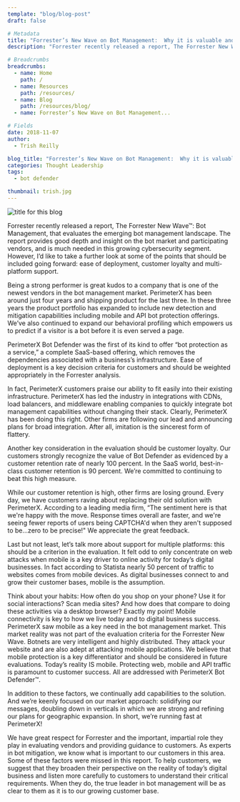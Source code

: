 ```yaml
---
template: "blog/blog-post"
draft: false

# Metadata
title: "Forrester’s New Wave on Bot Management:  Why it is valuable and how it can be further improved."
description: "Forrester recently released a report, The Forrester New Wave™: Bot Management, that evaluates the emerging bot management landscape."

# Breadcrumbs
breadcrumbs:
  - name: Home
    path: /
  - name: Resources
    path: /resources/
  - name: Blog
    path: /resources/blog/
  - name: Forrester’s New Wave on Bot Management...

# Fields
date: 2018-11-07
author:
  - Trish Reilly

blog_title: "Forrester’s New Wave on Bot Management:  Why it is valuable and how it can be further improved"
categories: Thought Leadership
tags:
  - bot defender

thumbnail: trish.jpg
---
```


![title for this blog](/assets/images/blog/blog-thumbnails/trish.jpg)<br>

<p>Forrester recently released a report, The Forrester New Wave™: Bot Management, that evaluates the emerging bot management landscape. The report provides good depth and insight on the bot market and participating vendors, and is much needed in this growing cybersecurity segment. However, I’d like to take a further look at some of the points that should be included going forward: ease of deployment, customer loyalty and multi-platform support.</p>

<p>Being a strong performer is great kudos to a company that is one of the newest vendors in the bot management market. PerimeterX has been around just four years and shipping product for the last three. In these three years the product portfolio has expanded to include new detection and mitigation capabilities including mobile and API bot protection offerings.  We’ve also continued to expand our behavioral profiling which empowers us to predict if a visitor is a bot before it is even served a page.</p>

<p>PerimeterX Bot Defender was the first of its kind to offer “bot protection as a service,”  a complete SaaS-based offering, which removes the dependencies associated with a business’s infrastructure.  Ease of deployment is a key decision criteria for customers and should be weighted appropriately in the Forrester analysis.</p>

<p>In fact, PerimeterX customers praise our ability to fit easily into their existing infrastructure.  PerimeterX has led the industry in integrations with CDNs, load balancers, and middleware enabling companies to quickly integrate bot management capabilities without changing their stack.  Clearly, PerimeterX has been doing this right. Other firms are following our lead and announcing plans for broad integration. After all, imitation is the sincerest form of flattery.</p>

<p>Another key consideration in the evaluation should be customer loyalty.  Our customers strongly recognize the value of Bot Defender as evidenced by a customer retention rate of nearly 100 percent.  In the SaaS world, best-in-class customer retention is 90 percent.  We’re committed to continuing to beat this high measure.</p>

<p>While our customer retention is high, other firms are losing ground.  Every day, we have customers raving about replacing their old solution with PerimeterX.  According to a leading media firm, “The sentiment here is that we're happy with the move. Response times overall are faster, and we're seeing fewer reports of users being CAPTCHA'd when they aren't supposed to be...zero to be precise!" We appreciate the great feedback.</p>

<p>Last but not least, let’s talk more about support for multiple platforms:  this should be a criterion in the evaluation.  It felt odd to only concentrate on web attacks when mobile is a key driver to online activity for today’s digital businesses.  In fact according to Statista nearly 50 percent of traffic to websites comes from mobile devices.  As digital businesses connect to and grow their customer bases, mobile is the assumption.</p>

<p>Think about your habits:  How often do you shop on your phone?  Use it for social interactions?  Scan media sites?  And how does that compare to doing these activities via a desktop browser?  Exactly my point!  Mobile connectivity is key to how we live today and to digital business success.  PerimeterX saw mobile as a key need in the bot management market.  This market reality was not part of the evaluation criteria for the Forrester New Wave.  Botnets are very intelligent and highly distributed.  They attack your website and are also adept at attacking mobile applications.  We believe that mobile protection is a key differentiator and should be considered in future evaluations. Today’s reality IS mobile.  Protecting web, mobile and API traffic is paramount to customer success.  All are addressed with PerimeterX Bot Defender™.</p>

<p>In addition to these factors, we continually add capabilities to the solution.  And we’re keenly focused on our market approach: solidifying our messages, doubling down in verticals in which we are strong and refining our plans for geographic expansion.  In short, we’re running fast at PerimeterX!</p>
 
<p>We have great respect for Forrester and the important, impartial role they play in evaluating vendors and providing guidance to customers.  As experts in bot mitigation, we know what is important to our customers in this area.  Some of these factors were missed in this report.  To help customers, we suggest that they broaden their perspective on the reality of today’s digital business and listen more carefully to customers to understand their critical requirements.  When they do, the true leader in bot management will be as clear to them as it is to our growing customer base.</p>
